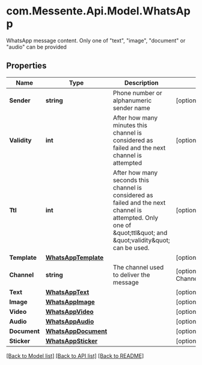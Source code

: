 # com.Messente.Api.Model.WhatsApp
WhatsApp message content.   Only one of \"text\", \"image\", \"document\" or \"audio\" can be provided

## Properties

Name | Type | Description | Notes
------------ | ------------- | ------------- | -------------
**Sender** | **string** | Phone number or alphanumeric sender name | [optional] 
**Validity** | **int** | After how many minutes this channel is   considered as failed and the next channel is attempted | [optional] 
**Ttl** | **int** | After how many seconds this channel is considered as failed and the next channel is attempted.       Only one of \&quot;ttl\&quot; and \&quot;validity\&quot; can be used. | [optional] 
**Template** | [**WhatsAppTemplate**](WhatsAppTemplate.md) |  | [optional] 
**Channel** | **string** | The channel used to deliver the message | [optional] [default to ChannelEnum.Whatsapp]
**Text** | [**WhatsAppText**](WhatsAppText.md) |  | [optional] 
**Image** | [**WhatsAppImage**](WhatsAppImage.md) |  | [optional] 
**Video** | [**WhatsAppVideo**](WhatsAppVideo.md) |  | [optional] 
**Audio** | [**WhatsAppAudio**](WhatsAppAudio.md) |  | [optional] 
**Document** | [**WhatsAppDocument**](WhatsAppDocument.md) |  | [optional] 
**Sticker** | [**WhatsAppSticker**](WhatsAppSticker.md) |  | [optional] 

[[Back to Model list]](../README.md#documentation-for-models) [[Back to API list]](../README.md#documentation-for-api-endpoints) [[Back to README]](../README.md)


